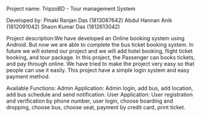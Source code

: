 Project name: TripzoBD - Tour management System

Developed by:
       Pinaki Ranjan Das (1813087642)
       Abdul Hannan Anik (1812091042)
       Shaon Kumar Das (1812613042)
       
Project description:We have developed an Online booking system using Android. But now we are able
to complete the bus ticket booking system. In future we will extend our project and we will add
hotel booking, flight ticket booking, and tour package. In this project, the Passenger can books
tickets, and pay through online. We have tried to make the project very easy so that people can
use it easily. This project have a simple login system and easy payment method.

Available Functions:
        Admin Application: Admin login, add bus, add location, add bus schedule and send notification.
        User Application: User registration and verification by phone number, user login, choose boarding and dropping, 
                          choose bus, choose seat, payment by credit card, print ticket.
